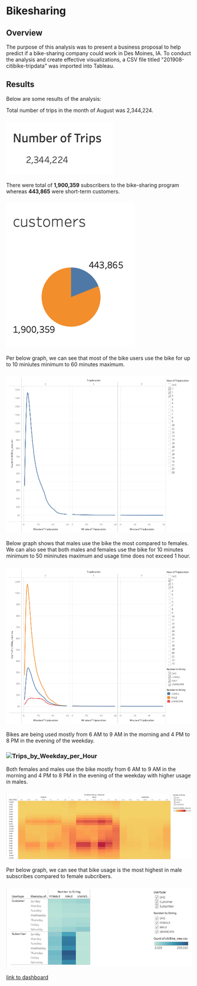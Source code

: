 # Bikesharing

## Overview
The purpose of this analysis was to present a business proposal to help predict if a bike-sharing company could work in Des Moines, IA. To conduct the analysis and create effective visualizations, a CSV file titled "201908-citibike-tripdata" was imported into Tableau.

## Results
Below are some results of the analysis:

Total number of trips in the month of August was 2,344,224.
### ![Number of Trips](images/number_of_trips.png)

There were total of **1,900,359** subscribers to the bike-sharing program whereas **443,865** were short-term customers.
### ![Customers](images/customers.png)

Per below graph, we can see that most of the bike users use the bike for up to 10 miniutes minimum to 60 minutes maximum.
### ![Checkout Times for Users](images/user_checkout_times.png)

Below graph shows that males use the bike the most compared to females. We can also see that both males and females use the bike for 10 minutes minimum to 50 mininutes maximum and usage time does not exceed 1 hour.
### ![Checkout Times by Gender](images/gender_checkout_times.png)

Bikes are being used mostly from 6 AM to 9 AM in the morning and 4 PM to 8 PM in the evening of the weekday.
### ![Trips_by_Weekday_per_Hour](images/weekda_trips.png)

Both females and males use the bike mostly from 6 AM to 9 AM in the morning and 4 PM to 8 PM in the evening of the weekday with higher usage in males.
### ![Trips by Gender](images/trips_by_gender.png)

Per below graph, we can see that bike usage is the most highest in male subscribes compared to female subcribers.
### ![User Trips by Gender by Weekday](images/gender_weekday.png)


[link to dashboard](https://public.tableau.com/app/profile/sohyun.choi/viz/Module_14Challenge_16224510407000/Story1 "link to dashboard")
